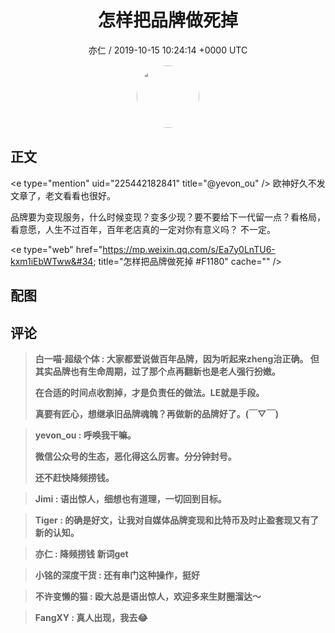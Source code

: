 <h1 align="center">怎样把品牌做死掉 </h1>
<p align="center">
    <a>亦仁 / 2019-10-15 10:24:14 &#43;0000 UTC</a>
</p>

<div align="center">
    <img src="https://images.zsxq.com/Fn3NQqCN8nuGF86yZPXSbEsl0mb3?e=1590940799&amp;token=kIxbL07-8jAj8w1n4s9zv64FuZZNEATmlU_Vm6zD:pfbNc8W3hS0oYG_hyXXh_rHMHuc=" width="100" height="100" style="border:1px solid;border-radius:50%; color:#ffffff"/>
</div>

## 正文

<div>
&lt;e type=&#34;mention&#34; uid=&#34;225442182841&#34; title=&#34;@yevon_ou&#34; /&gt; 欧神好久不发文章了，老文看看也很好。

品牌要为变现服务，什么时候变现？变多少现？要不要给下一代留一点？看格局，看意愿，人生不过百年，百年老店真的一定对你有意义吗？ 不一定。

&lt;e type=&#34;web&#34; href=&#34;https://mp.weixin.qq.com/s/Ea7y0LnTU6-kxm1iEbWTww&#34; title=&#34;怎样把品牌做死掉 #F1180&#34; cache=&#34;&#34; /&gt;
</div>

## 配图
<div class="image" align="center">

</div>

## 评论

<div align="left">
<div>

<blockquote >
<span> <strong>白一喵·超级个体 : 大家都爱说做百年品牌，因为听起来zheng治正确。
但其实品牌也有生命周期，过了那个点再翻新也是老人强行扮嫩。

在合适的时间点收割掉，才是负责任的做法。LE就是手段。

真要有匠心，想继承旧品牌魂魄？再做新的品牌好了。(￣▽￣) </strong></span>
</blockquote>

<blockquote >
<span> <strong>yevon_ou : 呼唤我干嘛。

微信公众号的生态，恶化得这么厉害。分分钟封号。

还不赶快降频捞钱。 </strong></span>
</blockquote>

<blockquote >
<span> <strong>Jimi : 语出惊人，细想也有道理，一切回到目标。 </strong></span>
</blockquote>

<blockquote >
<span> <strong>Tiger : 的确是好文，让我对自媒体品牌变现和比特币及时止盈套现又有了新的认知。 </strong></span>
</blockquote>

<blockquote >
<span> <strong>亦仁 : 降频捞钱 新词get </strong></span>
</blockquote>

<blockquote >
<span> <strong>小铭的深度干货 : 还有串门这种操作，挺好 </strong></span>
</blockquote>

<blockquote >
<span> <strong>不许变懒的猫 : 殴大总是语出惊人，欢迎多来生财圈溜达～ </strong></span>
</blockquote>

<blockquote >
<span> <strong>FangXY : 真人出现，我去😂 </strong></span>
</blockquote>

</div>
</div>